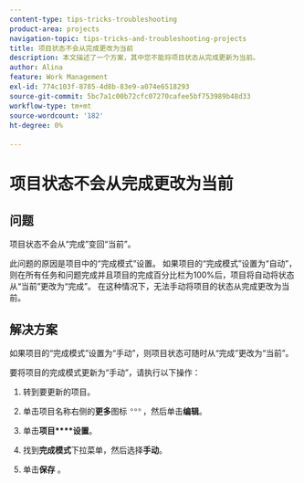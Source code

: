 ```yaml
---
content-type: tips-tricks-troubleshooting
product-area: projects
navigation-topic: tips-tricks-and-troubleshooting-projects
title: 项目状态不会从完成更改为当前
description: 本文描述了一个方案，其中您不能将项目状态从完成更新为当前。
author: Alina
feature: Work Management
exl-id: 774c103f-8785-4d8b-83e9-a074e6518293
source-git-commit: 5bc7a1c00b72cfc07270cafee5bf753989b48d33
workflow-type: tm+mt
source-wordcount: '182'
ht-degree: 0%

---
```


# 项目状态不会从完成更改为当前

<!--
<p data-mc-conditions="QuicksilverOrClassic.Draft mode">(Although this can be added as an FAQ, I have left this as its own article for search-ability reasons)</p>
-->

## 问题

项目状态不会从“完成”变回“当前”。

此问题的原因是项目中的“完成模式”设置。 如果项目的“完成模式”设置为“自动”，则在所有任务和问题完成并且项目的完成百分比栏为100%后，项目将自动将状态从“当前”更改为“完成”。 在这种情况下，无法手动将项目的状态从完成更改为当前。

## 解决方案

如果项目的“完成模式”设置为“手动”，则项目状态可随时从“完成”更改为“当前”。

要将项目的完成模式更新为“手动”，请执行以下操作：

1. 转到要更新的项目。
1. 单击项目名称右侧的&#x200B;**更多**&#x200B;图标![更多图标](assets/more-icon.png)，然后单击&#x200B;**编辑**。
1. 单击&#x200B;**项目****设置**。

1. 找到&#x200B;**完成模式**&#x200B;下拉菜单，然后选择&#x200B;**手动**。

1. 单击&#x200B;**保存** 。

